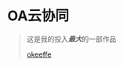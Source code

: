 # OA云协同
>这是我的投入***最大***的一部作品
>
>	[okeeffe](https://prints.okeeffemuseum.org/detail/463077/okeeffe-sunrise-and-little-clouds-no.-ii-1916)
>
